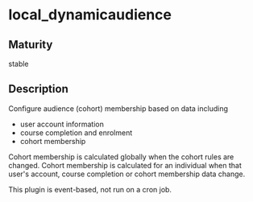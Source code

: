 # local_dynamicaudience

## Maturity
stable

## Description
Configure audience (cohort) membership based on data including
- user account information
- course completion and enrolment
- cohort membership

Cohort membership is calculated globally when the cohort rules are changed.
Cohort membership is calculated for an individual when that user's account,
course completion or cohort membership data change.

This plugin is event-based, not run on a cron job.
